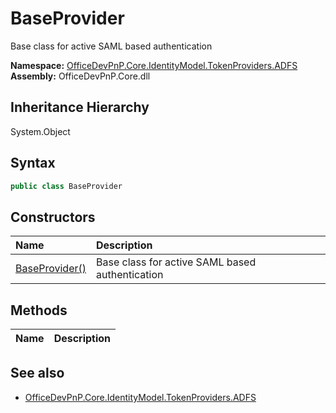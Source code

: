 # BaseProvider
Base class for active SAML based authentication  

**Namespace:** [OfficeDevPnP.Core.IdentityModel.TokenProviders.ADFS](OfficeDevPnP.Core.IdentityModel.TokenProviders.ADFS.md)  
**Assembly:** OfficeDevPnP.Core.dll  
## Inheritance Hierarchy
System.Object  
## Syntax
```C#
public class BaseProvider
```
## Constructors
|**Name**|**Description**|
|:-----|:-----|
| [BaseProvider()](OfficeDevPnP.Core.IdentityModel.TokenProviders.ADFS.BaseProvider.ctor1.md) |  Base class for active SAML based authentication 
## Methods
|**Name**|**Description**|
|:-----|:-----|
## See also
- [OfficeDevPnP.Core.IdentityModel.TokenProviders.ADFS](OfficeDevPnP.Core.IdentityModel.TokenProviders.ADFS.md)
